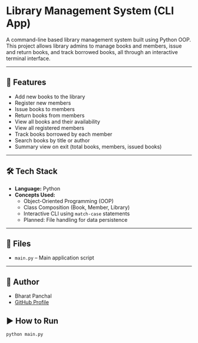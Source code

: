 # Library Management System (CLI App)

A command-line based library management system built using Python OOP. This project allows library admins to manage books and members, issue and return books, and track borrowed books, all through an interactive terminal interface.

---

## 🚀 Features

- Add new books to the library
- Register new members
- Issue books to members
- Return books from members
- View all books and their availability
- View all registered members
- Track books borrowed by each member
- Search books by title or author
- Summary view on exit (total books, members, issued books)

---

## 🛠️ Tech Stack

- **Language:** Python  
- **Concepts Used:**  
  - Object-Oriented Programming (OOP)  
  - Class Composition (Book, Member, Library)  
  - Interactive CLI using `match-case` statements  
  - Planned: File handling for data persistence

---

## 📂 Files

- `main.py` – Main application script

---

## 👤 Author

- Bharat Panchal  
- [GitHub Profile](https://github.com/Bharat-Panchal15)

## ▶️ How to Run

```bash
python main.py
